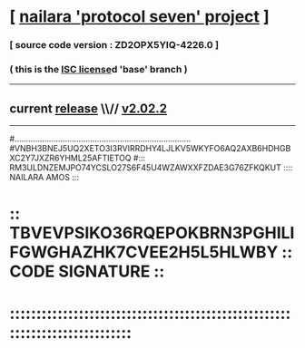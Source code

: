 
# [ [nailara 'protocol seven' project](http://nailara.network/) ]

### [ source code version : ZD2OPX5YIQ-4226.0 ]

### ( this is the [ISC license](license)d 'base' branch )
---
## current [release](https://github.com/nailara-technologies/protocol-7/releases) \\\\// [v2.02.2](https://github.com/nailara-technologies/protocol-7/releases/tag/v2.02.2)
---

#.............................................................................
#VNBH3BNEJ5UQ2XETO3I3RVIRRDHY4LJLKV5WKYFO6AQ2AXB6HDHGBXC2Y7JXZR6YHML25AFTIETOQ
#::: RM3ULDNZEMJPO74YCSLO27S6F45U4WZAWXXFZDAE3G76ZFKQKUT :::: NAILARA AMOS :::
# :: TBVEVPSIKO36RQEPOKBRN3PGHILIFGWGHAZHK7CVEE2H5L5HLWBY :: CODE SIGNATURE ::
# ::::::::::::::::::::::::::::::::::::::::::::::::::::::::::::::::::::::::::::
